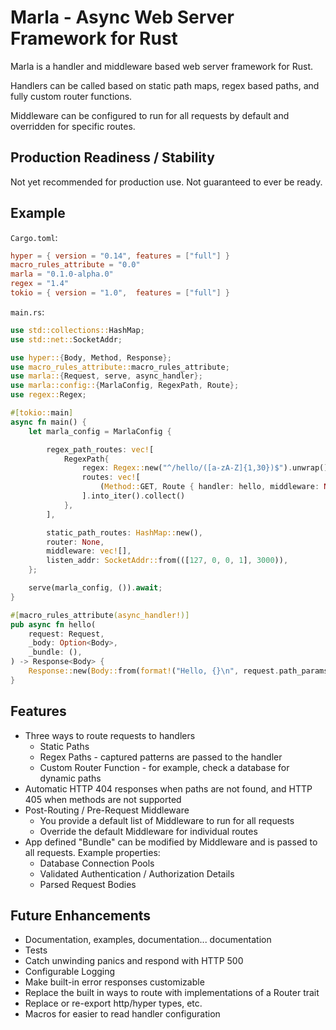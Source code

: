 # Marla - Async Web Server Framework for Rust

Marla is a handler and middleware based web server framework for Rust.

Handlers can be called based on static path maps, regex based paths, and fully custom router functions.

Middleware can be configured to run for all requests by default and overridden for specific routes.

## Production Readiness / Stability

Not yet recommended for production use.  Not guaranteed to ever be ready.

## Example

`Cargo.toml`:
```toml
hyper = { version = "0.14", features = ["full"] }
macro_rules_attribute = "0.0"
marla = "0.1.0-alpha.0"
regex = "1.4"
tokio = { version = "1.0",  features = ["full"] }
```

`main.rs`:
```rust
use std::collections::HashMap;
use std::net::SocketAddr;

use hyper::{Body, Method, Response};
use macro_rules_attribute::macro_rules_attribute;
use marla::{Request, serve, async_handler};
use marla::config::{MarlaConfig, RegexPath, Route};
use regex::Regex;

#[tokio::main]
async fn main() {
    let marla_config = MarlaConfig {

        regex_path_routes: vec![
            RegexPath{
                regex: Regex::new("^/hello/([a-zA-Z]{1,30})$").unwrap(),
                routes: vec![
                    (Method::GET, Route { handler: hello, middleware: None }),
                ].into_iter().collect()
            },
        ],

        static_path_routes: HashMap::new(),
        router: None,
        middleware: vec![],
        listen_addr: SocketAddr::from(([127, 0, 0, 1], 3000)),
    };

    serve(marla_config, ()).await;
}

#[macro_rules_attribute(async_handler!)]
pub async fn hello(
    request: Request,
    _body: Option<Body>,
    _bundle: (),
) -> Response<Body> {
    Response::new(Body::from(format!("Hello, {}\n", request.path_params[0])))
}
```

## Features

- Three ways to route requests to handlers
  - Static Paths
  - Regex Paths - captured patterns are passed to the handler
  - Custom Router Function - for example, check a database for dynamic paths
- Automatic HTTP 404 responses when paths are not found, and HTTP 405 when methods are not supported
- Post-Routing / Pre-Request Middleware
  - You provide a default list of Middleware to run for all requests
  - Override the default Middleware for individual routes
- App defined "Bundle" can be modified by Middleware and is passed to all requests.  Example properties:
  - Database Connection Pools
  - Validated Authentication / Authorization Details
  - Parsed Request Bodies

## Future Enhancements

- Documentation, examples, documentation... documentation
- Tests
- Catch unwinding panics and respond with HTTP 500
- Configurable Logging
- Make built-in error responses customizable
- Replace the built in ways to route with implementations of a Router trait
- Replace or re-export http/hyper types, etc.
- Macros for easier to read handler configuration
